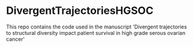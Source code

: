 # DivergentTrajectoriesHGSOC
This repo contains the code used in the manuscript 'Divergent trajectories to structural diversity impact patient survival in high grade serous ovarian cancer'
